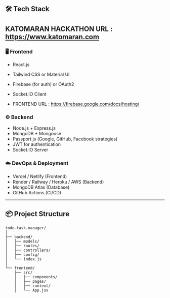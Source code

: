 ## 🛠️ Tech Stack
## KATOMARAN HACKATHON URL : https://www.katomaran.com

### 🖥️ Frontend
- React.js
- Tailwind CSS or Material UI
- Firebase (for auth) or OAuth2
- Socket.IO Client

- FRONTEND URL : https://firebase.google.com/docs/hosting/

### ⚙️ Backend
- Node.js + Express.js
- MongoDB + Mongoose
- Passport.js (Google, GitHub, Facebook strategies)
- JWT for authentication
- Socket.IO Server

### ☁️ DevOps & Deployment
- Vercel / Netlify (Frontend)
- Render / Railway / Heroku / AWS (Backend)
- MongoDB Atlas (Database)
- GitHub Actions (CI/CD)

---

## 📦 Project Structure

```
todo-task-manager/
│
├── backend/
│   ├── models/
│   ├── routes/
│   ├── controllers/
│   ├── config/
│   └── index.js
│
└── frontend/
    ├── src/
    │   ├── components/
    │   ├── pages/
    │   ├── context/
    │   └── App.jsx




